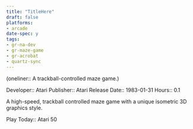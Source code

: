 ```yaml
---
title: "TitleHere"
draft: false
platforms:
- arcade
date-spec: y
tags:
- gr-na-dev
- gr-maze-game
- gr-acrobat
- quartz-sync
---
```


(oneliner:: A trackball-controlled maze game.)

Developer:: Atari
Publisher:: Atari
Release Date:: 1983-01-31
Hours:: 0.1

A high-speed, trackball controlled maze game with a unique isometric 3D graphics style.

Play Today:: Atari 50